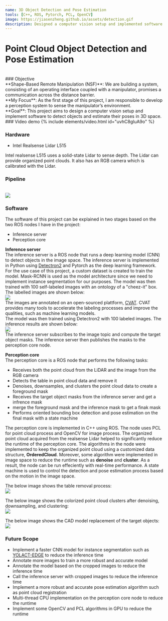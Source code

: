 ```yaml
---
name: 3D Object Detection and Pose Estimation
tools: [C++, ROS, Pytorch, PCL, OpenCV]
image: https://jiasenzheng.github.io/assets/detection.gif
description: Designed a computer vision setup and implemented software to detect objects and estimate their poses in 3D space.
---
```


# Point Cloud Object Detection and Pose Estimation
<br>
### Objective
<br>
**Shape-Based Remote Manipulation (NSF)**: We are building a system, consisting of an operating interface coupled with a manipulator, promises a communication across the distance barrier. 
<br>
**My Focus**: As the first stage of this project, I am responsible to develop a perception system to sense the manipulator’s environment.
<br>
**Goal**: This project aims to design a computer vision setup and implement software to detect objects and estimate their poses in 3D space.
<br>
### Video demo
{% include elements/video.html id="uvhC8gluA9o" %}
<br>

### Hardware
* Intel Realsense Lidar L515

Intel realsense L515 uses a solid-state Lidar to sense depth. The Lidar can provide organized point clouds. It also has an RGB camera which is calibrated with the Lidar.

### Pipeline
<br>
<img src="{{ site.url }}{{ site.baseurl }}/assets/det_pipeline.png"/>
<br>

### Software
The software of this project can be explained in two stages based on the two ROS nodes I have in the project:
* Inference server
* Perception core

**Inference server**<br>
The inference server is a ROS node that runs a deep learning model (CNN) to detect objects in the image space. The inference server is implemented in Python using [Detectron2](https://github.com/facebookresearch/detectron2) and Pytorch as the deep learning framework. For the use case of this project, a custom dataset is created to train the model. Mask-RCNN is used as the model architecture since we need to implement instance segmentation for our purposes. The model was then trained with 100 self-labeled images with an ontology of a "cheez-it" box. The labelled images are shown below:
<br>
<img src="{{ site.url }}{{ site.baseurl }}/assets/annotation_results.gif"/>
<br>
The images are annotated on an open-sourced plattform, [CVAT](https://github.com/opencv/cvat). CVAT provides many tools to accelerate the labeling processes and improve the qualities, such as machine learning models. 
<br>
The model was then trained using Detectron2 with 100 labeled images. The inference results are shown below:
<br>
<img src="{{ site.url }}{{ site.baseurl }}/assets/instance_segmentation.gif"/>
<br>
The inference server subscribes to the image topic and compute the target object masks. The inference server then publishes the masks to the perception core node.

**Perception core**<br>
The perception core is a ROS node that performs the following tasks:
* Receives both the point cloud from the LiDAR and the image from the RGB camera
* Detects the table in point cloud data and remove it
* Denoises, downsamples, and clusters the point cloud data to create a foreground mask
* Receives the target object masks from the inference server and get a infrence mask
* merge the foreground mask and the inference mask to get a finak mask
* Performs oriented bounding box detection and pose estimation on the final mask with a state machine

The perception core is implemented in C++ using ROS. The node uses PCL for point cloud process and OpenCV for image process. The organized point cloud acquired from the realsense Lidar helped to significantly reduce the runtime of the perception core. The algorithms in the node were implemented to keep the organized point cloud using a customized data structure, **OrderedCloud**. Moreover, some algorithm were implemented in image space to reduce the runtime such as **denoise** and **cluster**. As a result, the node can be run effeciently with real-time performance. A state machine is used to control the detection and pose estimation process based on the motion in the image space.

The below image shows the table removal process:
<br>
<img src="{{ site.url }}{{ site.baseurl }}/assets/background_remover.gif"/>
<br>

The below image shows the colorized point cloud clusters after denoising, downsampling, and clustering:
<br>
<img src="{{ site.url }}{{ site.baseurl }}/assets/cluster.gif"/>
<br>

The below image shows the CAD model replacement of the target objects:
<br>
<img src="{{ site.url }}{{ site.baseurl }}/assets/3d_object_detection.gif"/>
<br>


### Future Scope 
* Implement a faster CNN model for instance segmentation such as [YOLACT-EDGE](https://github.com/haotian-liu/yolact_edge) to reduce the inference time
* Annotate more images to train a more robust and accurate model
* Annotate the model based on the cropped images to reduce the inference time
* Call the inference server with cropped images to reduce the inference time
* Implement a more robust and accurate pose estimation algorithm such as point cloud registration
* Multi-thread CPU implementation on the perception core node to reduce the runtime
* Implement some OpenCV and PCL algorithms in GPU to reduce the runtime
